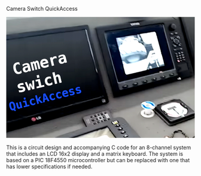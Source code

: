 Camera Switch QuickAccess

![alt text](https://github.com/bueltan/camera-switch-quick-access/blob/main/quick_camera.png)

This is a circuit design and accompanying C code for an 8-channel system that includes an LCD 16x2 display and a matrix keyboard. The system is based on a PIC 18F4550 microcontroller but can be replaced with one that has lower specifications if needed. 
